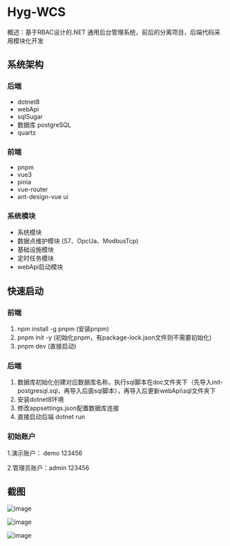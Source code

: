 # Hyg-WCS

概述：基于RBAC设计的.NET 通用后台管理系统，前后的分离项目，后端代码采用模块化开发



## 系统架构

### 后端

- dotnet8
- webApi
- sqlSugar
- 数据库 postgreSQL
- quartz

### 前端

- pnpm
- vue3
- pinia
- vue-router
- ant-design-vue ui


### 系统模块
- 系统模块
- 数据点维护模块 (S7、OpcUa、ModbusTcp)
- 基础设施模块
- 定时任务模块
- webApi启动模块


## 快速启动

### 前端

1. npm install -g pnpm  (安装pnpm)
2. pnpm init -y (初始化pnpm，有package-lock.json文件则不需要初始化)
3. pnpm dev (直接启动)

### 后端

1. 数据库初始化创建对应数据库名称，执行sql脚本在doc文件夹下（先导入init-postgresql.sql，再导入后面sql脚本），再导入后更新webApi\sql文件夹下
2. 安装dotnet8环境
3. 修改appsettings.json配置数据库连接
4. 直接启动后端 dotnet run

### 初始账户

1.演示账户： demo 123456

2.管理员账户：admin 123456


## 截图
![image](https://github.com/user-attachments/assets/bb8cb21f-846c-4825-924c-9c4bedaade59)

![image](https://github.com/user-attachments/assets/2d54fa36-7787-4e5e-bb8c-b32fbe467b85)

![image](https://github.com/user-attachments/assets/6e09a0ab-a0b8-4d1d-8dbd-94878fd22e38)

